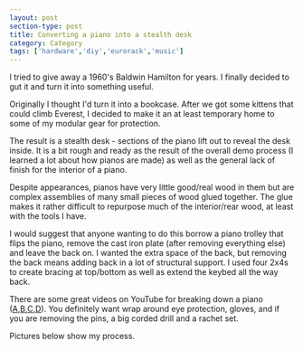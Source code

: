 ```yaml
---
layout: post
section-type: post
title: Converting a piano into a stealth desk
category: Category
tags: ['hardware','diy','eurorack','music']
---
```

I tried to give away a 1960's Baldwin Hamilton for years. I finally decided to gut it and turn it into something useful.

Originally I thought I'd turn it into a bookcase. After we got some kittens that could climb Everest, I decided to make it an at least temporary home to some of my modular gear for protection.

The result is a stealth desk - sections of the piano lift out to reveal the desk inside.
It is a bit rough and ready as the result of the overall demo process (I learned a lot about how pianos are made) as well as the general lack of finish for the interior of a piano.

Despite appearances, pianos have very little good/real wood in them but are complex assemblies of many small pieces of wood glued together. The glue makes it rather difficult to repurpose much of the interior/rear wood, at least with the tools I have.

I would suggest that anyone wanting to do this borrow a piano trolley that flips the piano, remove the cast iron plate (after removing everything else) and leave the back on. I wanted the extra space of the back, but removing the back means adding back in a lot of structural support.
I used four 2x4s to create bracing at top/bottom as well as extend the keybed all the way back.

There are some great videos on YouTube for breaking down a piano ([A](https://youtu.be/D30JGc1x6HE?si=VRg1J8EqjNycKdFr),[B](https://youtu.be/VSHaNbJN0_A?si=8huYvuQ6umcoxk4P),[C](https://youtu.be/F6ZTn7EQfBY?si=3ecNX28Lz2s1dPxZ),[D](https://youtu.be/M-JSOBB69oo?si=Aqam1tKg3uoV2vlh)).
You definitely want wrap around eye protection, gloves, and if you are removing the pins, a big corded drill and a rachet set.

Pictures below show my process.

<!-- https://www.publicalbum.org/blog/embedding-google-photos-albums -->
<script src="https://cdn.jsdelivr.net/npm/publicalbum@latest/embed-ui.min.js" async></script>
<div class="pa-gallery-player-widget" style="width:100%; height:480px; display:none;"
  data-link="https://photos.app.goo.gl/5et1fQF2U7oSzPwk7"
  data-title="2025-09-29 piano to desk · Sep 19 – 29 📸"
  data-description="Shared album · Tap to view!">
  <object data="https://lh3.googleusercontent.com/pw/AP1GczMb7OKwmwbXu_5kmBkUo5sDLVYa0aalNh8CzLuPM0481tgS2C4hgbJmjnqCycZYq_1BD8QKTM10rKL3PUKZhWwKf6tfJlv_YfziOBF4ldtP0EnKBknE=w1920-h1080"></object>
  <object data="https://lh3.googleusercontent.com/pw/AP1GczM-zHdi91wk9ELGlfHVbqR5n-xE3wLgoMZc3GW_qtAd47FfsYU8lLeK3Do5kGfTcn0CiyOSoBNMqNOpW-J6510uEFioWhpnvYNMDMDjLOsLA-JbCt0x=w1920-h1080"></object>
  <object data="https://lh3.googleusercontent.com/pw/AP1GczMYRXwGDXgrMDmay0Y0yQYLcYw0nKezIVOiUZ2281m870x7wtc3M4n0TZdjhF56QnojYdFzAkbhAidm-3nlq2Bl_IMqlo4Ub-WAMdPntYDXNXgK6YSo=w1920-h1080"></object>
  <object data="https://lh3.googleusercontent.com/pw/AP1GczMUey53yvjUT5p-QWtUMVX94sanqUDeQIj1Sh--t5g6Wd-LkOTv-UCifGARV7vFiY6z0qpJ3jm76ONy5yogAViclFHiH2PNltqunKFW4vwrasT6jJwr=w1920-h1080"></object>
  <object data="https://lh3.googleusercontent.com/pw/AP1GczNfFqqShKVq54OM_y1JMCD2hOt3rgDr2CCrPqElQAHAoHpPUuEuB6x_XJsmU5SOaAFYpHVoE40R4BL1r8tzFx4rf7bF0bWZR4kNlTbPB8g_yaSJ4xe7=w1920-h1080"></object>
  <object data="https://lh3.googleusercontent.com/pw/AP1GczMScVilnxiqJx2yc834Ycp7YSf4ClpB2mJ7KbM8FEpPt5piW6nP3GNBIJnXO24ufEwYJDvvCahHbnberIJQvoVv_CPVrhhKU6sLt4KilE2z6ceLRNVs=w1920-h1080"></object>
  <object data="https://lh3.googleusercontent.com/pw/AP1GczMBBXISNQI7hbVw33dPaHx0xLaPLJgsNCbaaGjYn4-bfImYMnlLiwGVyf2n47PtzN3t0tAjsdikT8m9_iTPxpCoUfFpJQG7z58P3Y5MfXEbt031K6Xn=w1920-h1080"></object>
  <object data="https://lh3.googleusercontent.com/pw/AP1GczPHukziuzeiLaZARqarpWZAkHZloj15ZTHbyd2-GiPd09U9oZQTSBYrVNscQB873uIwo_19Ganw0iubn6a5yB4ItIHMaPTHsgGHmPHhO3TyOJP0sO9F=w1920-h1080"></object>
  <object data="https://lh3.googleusercontent.com/pw/AP1GczPrAZgiVrJV9wRI2PVt8Xw8yWrTGfv80kqEQdWMelRJ3zckb0E2EJz8yMdZvaklBKPpXBtGmQpW5KnwTtwlLo-X1RVeLO_H6GVxnh2qhi9RaHSMZ20f=w1920-h1080"></object>
  <object data="https://lh3.googleusercontent.com/pw/AP1GczP4qRP8WvRTOgY05zY6gdT6GmfEHIFaesRWZJQdORvxgGuC0kISqdCS18oaZsN9mRlLs6k9BEG6v9_Vnw5c9pzW5ViHJm0ktQJw6p06tMZbQCSmFeaJ=w1920-h1080"></object>
</div>
